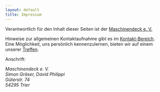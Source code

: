 ```yaml
---
layout: default
title: Impressum
---
```


Verantwortlich für den Inhalt dieser Seiten ist der [Maschinendeck e. V.](https://www.maschinendeck.org/about)

Hinweise zur allgemeinen Kontaktaufnahme gibt es im [Kontakt-Bereich](https://www.maschinendeck.org/about). Eine Möglichkeit, uns persönlich kennenzulernen, bieten wir auf einem unserer [Treffen](https://wiki.maschinendeck.org/wiki/Der_Raum#Ist).

Anschrift:
<address>
Maschinendeck e. V.<br />
Simon Gräser, David Philippi<br />
Güterstr. 74<br />
54295 Trier
</address>
